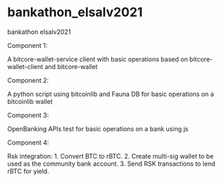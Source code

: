 # bankathon_elsalv2021
bankathon elsalv2021

Component 1:

A bitcore-wallet-service client with basic operations based on bitcore-wallet-client and bitcore-wallet

Component 2:

A python script using bitcoinlib and Fauna DB for basic operations on a bitcoinlib wallet

Component 3:

OpenBanking APIs test for basic operations on a bank using js

Component 4:

Rsk integration: 1. Convert BTC to rBTC. 2. Create multi-sig wallet to be used as the community bank account. 3. Send RSK transactions to lend rBTC for yield.
